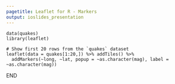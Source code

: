 ```yaml
---
pagetitle: Leaflet for R - Markers
output: ioslides_presentation
---
```



```{r eval = TRUE, echo = FALSE}
data(quakes)
library(leaflet)

# Show first 20 rows from the `quakes` dataset
leaflet(data = quakes[1:20,]) %>% addTiles() %>%
  addMarkers(~long, ~lat, popup = ~as.character(mag), label = ~as.character(mag))
```
END
